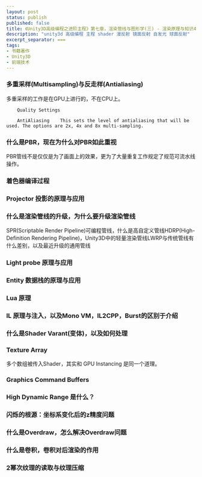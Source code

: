 ```yaml
---
layout: post
status: publish
published: false
title: 《Unity3D高级编程之进阶主程》第七章，渲染管线与图形学(三) - 渲染原理与知识4
description: "unity3d 高级编程 主程 shader 漫反射 镜面反射 自发光 球面反射"
excerpt_separator: ===
tags:
- 书籍著作
- Unity3D
- 前端技术
---
```



### 多重采样(Multisampling)与反走样(Antialiasing)

多重采样的工作是在GPU上进行的，不在CPU上。

		Quality Settings
		
		AntiAliasing	This sets the level of antialiasing that will be used. The options are 2x, 4x and 8x multi-sampling.

### 什么是PBR，现在为什么对PBR如此重视

PBR管线不是仅仅是为了画面上的效果，更为了大量重复工作规定了规范可流水线操作。

### 着色器编译过程

### Projector 投影的原理与应用

### 什么是渲染管线的升级，为什么要升级渲染管线

SPR(Scriptable Render Pipeline)可编程管线，什么是高自定义管线HDRP(High-Definition Rendering Pipeline)，Unity3D中的轻量渲染管线LWRP与传统管线有什么差别，以及最近升级的通用管线

### Light probe 原理与应用

### Entity 数据栈的原理与应用

### Lua 原理

### IL 原理与注入，以及Mono VM，IL2CPP，Burst的区别于介绍

### 什么是Shader Varant(变体)，以及如何处理

### Texture Array

多个数组被传入Shader，其实和 GPU Instancing 是同一个道理。

### Graphics Command Buffers

### High Dynamic Range 是什么？

### 闪烁的根源：坐标系变化后的z精度问题

### 什么是Overdraw，怎么解决Overdraw问题

### 什么是卷积，卷积对后渲染的作用

### 2幂次纹理的读取与纹理压缩

<!-- ### 为什么要用CG来写Shader而不是其他的 -->
